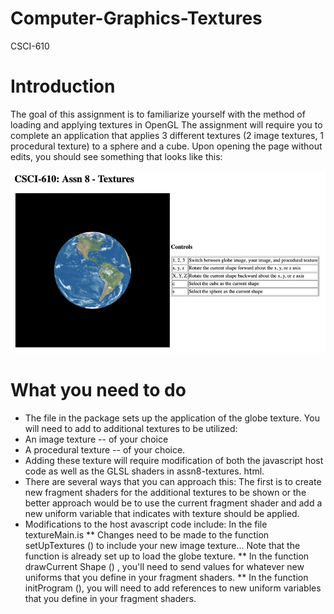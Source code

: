 # Computer-Graphics-Textures
CSCI-610

# Introduction

The goal of this assignment is to familiarize yourself with the method of loading and applying textures in OpenGL The assignment will require you to complete an application that applies 3 different textures (2 image textures, 1 procedural texture) to a sphere and a cube.
Upon opening the page without edits, you should see something that looks like this:

![texture img](README_image.png)

# What you need to do

* The file in the package sets up the application of the globe texture. You will need to add to additional textures to be utilized:
* An image texture -- of your choice
* A procedural texture -- of your choice.
* Adding these texture will require modification of both the javascript host code as well as the GLSL shaders in assn8-textures. html.
* There are several ways that you can approach this: The first is to create new fragment shaders for the additional textures to be shown or the better approach would be to use the current fragment shader and add a new uniform variable that indicates with texture should be applied.
* Modifications to the host avascript code include:
   In the file textureMain.is
** Changes need to be made to the function setUpTextures () to include your new image texture... Note that the function is already set up to load the globe texture.
** In the function drawCurrent Shape () , you'll need to send values for whatever new uniforms that you define in your fragment shaders.
** In the function initProgram (), you will need to add references to new uniform variables that you define in your fragment shaders.
